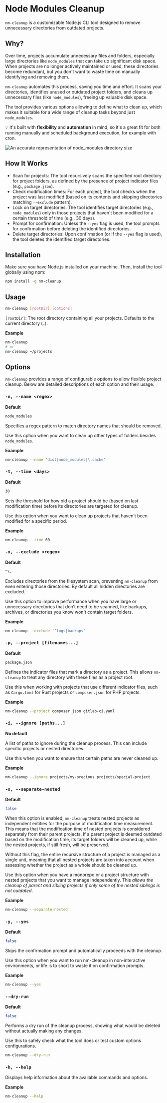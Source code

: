 # Node Modules Cleanup

`nm-cleanup` is a customizable Node.js CLI tool designed to remove unnecessary directories from outdated projects. 

## Why?

Over time, projects accumulate unnecessary files and folders, especially large directories like `node_modules` that can take up significant disk space. When projects are no longer actively maintained or used, these directories become redundant, but you don't want to waste time on manually identifying and removing them.

`nm-cleanup` automates this process, saving you time and effort. It scans your directories, identifies unused or outdated project folders, and cleans up unnecessary files (like `node_modules`), freeing up valuable disk space.

The tool provides various options allowing to define what to clean up, which makes it suitable for a wide range of cleanup tasks beyond just `node_modules`.

💡 It's built with **flexibility** and **automation** in mind, so it's a great fit for both running manually and scheduled background execution, for example with cron.

![An accurate representation of node_modules directory size](https://i.imgur.com/86sse0H.png")

## How It Works
- Scan for projects: The tool recursively scans the specified root directory for project folders, as defined by the presence of project indicator files (e.g., `package.json`).
- Check modification times: For each project, the tool checks when the project was last modified (based on its contents and skipping directories matching `--exclude` pattern).
- Lock on target directories: The tool identifies target directories (e.g., `node_modules`) only in those projects that haven't been modified for a certain threshold of time (e.g., 30 days).
- Prompt for confirmation: Unless the `--yes` flag is used, the tool prompts for confirmation before deleting the identified directories.
- Delete target directories: Upon confirmation (or if the `--yes` flag is used), the tool deletes the identified target directories.

## Installation

Make sure you have Node.js installed on your machine. Then, install the tool globally using npm:

```bash
npm install -g nm-cleanup
```

## Usage

```bash
nm-cleanup [rootDir] [options]
```

`[rootDir]`: The root directory containing all your projects. Defaults to the current directory (`.`).

**Example**
```bash
nm-cleanup
# or
nm-cleanup ~/projects
```

## Options

`nm-cleanup` provides a range of configurable options to allow flexible project cleanup. Below are detailed descriptions of each option and their usage.

### `-n, --name <regex>`

**Default**
```bash
node_modules
```

Specifies a regex pattern to match directory names that should be removed.

Use this option when you want to clean up other types of folders besides `node_modules`.

**Example**
```bash
nm-cleanup --name 'dist|node_modules|\.cache'
```

### `-t, --time <days>`

**Default**
```bash
30
```

Sets the threshold for how old a project should be (based on last modification time) before its directories are targeted for cleanup.

Use this option when you want to clean up projects that haven’t been modified for a specific period.

**Example**
```bash
nm-cleanup --time 60
```

### `-x, --exclude <regex>`

**Default**
```bash
^\.
```

Excludes directories from the filesystem scan, preventing `nm-cleanup` from even entering those directories. By default all hidden directories are excluded.

Use this option to improve performance when you have large or unnecessary directories that don’t need to be scanned, like backups, archives, or directories you know won't contain target folders.

**Example**
```bash
nm-cleanup --exclude '^logs|backups'
```

### `-p, --project [filenames...]`

**Default**
```bash
package.json
```

Defines the indicator files that mark a directory as a project. This allows `nm-cleanup` to treat any directory with these files as a project root.

Use this when working with projects that use different indicator files, such as `Cargo.toml` for Rust projects or `composer.json` for PHP projects.

**Example**
```bash
nm-cleanup --project composer.json gitlab-ci.yaml
```

### `-i, --ignore [paths...]`

**No default**

A list of paths to ignore during the cleanup process. This can include specific projects or nested directories.

Use this when you want to ensure that certain paths are never cleaned up.

**Example**
```bash
nm-cleanup --ignore projects/my-precious projects/special-project
```

### `-s, --separate-nested`

**Default**
```bash
false
```

When this option is enabled, `nm-cleanup` treats nested projects as independent entities for the purpose of modification time measurement. This means that the modification time of nested projects is considered separately from their parent projects. If a parent project is deemed outdated based on the modification time, its target folders will be cleaned up, while the nested projects, if still fresh, will be preserved. 

Without this flag, the entire recursive structure of a project is managed as a single unit, meaning that all nested projects are taken into account when assessing whether the project as a whole should be cleaned up.

Use this option when you have a monorepo or a project structure with nested projects that you want to manage independently. This *allows the cleanup of parent and sibling projects if only some of the nested siblings is not outdated*.

**Example**
```bash
nm-cleanup --separate-nested
```

### `-y, --yes`

**Default**
```bash
false
```

Skips the confirmation prompt and automatically proceeds with the cleanup.

Use this option when you want to run nm-cleanup in non-interactive environments, or life is to short to waste it on confirmation prompts.

**Example**
```bash
nm-cleanup --yes
```

### `--dry-run`

**Default**
```bash
false
```

Performs a dry run of the cleanup process, showing what would be deleted without actually making any changes.

Use this to safely check what the tool does or test custom options configurations.

```bash
nm-cleanup --dry-run
```

### `-h, --help`

Displays help information about the available commands and options.

**Example**
```bash
nm-cleanup --help
```

